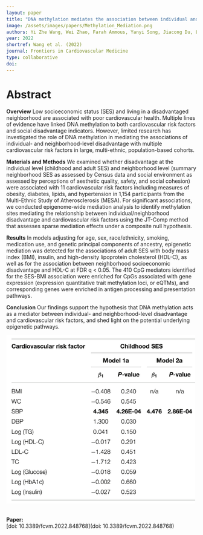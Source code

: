 ```yaml
---
layout: paper
title: "DNA methylation mediates the association between individual and neighborhood social disadvantage & cardiovascular risk factors"
image: /assets/images/papers/Methylation_Mediation.png
authors: Yi Zhe Wang, Wei Zhao, Farah Ammous, Yanyi Song, Jiacong Du, Lulu Shang, Scott M Ratliff, Kari Moore, Kristen M Kelly, Belinda L Needham, Ana V Diez Roux, Yongmei Liu, Kenneth R Butler, Sharon LR Kardia, Bhramar Mukherjee, Xiang Zhou, Jennifer A Smith
year: 2022
shortref: Wang et al. (2022) 
journal: Frontiers in Cardiovascular Medicine
type: collaborative
doi: 
---
```


# Abstract

**Overview**
Low socioeconomic status (SES) and living in a disadvantaged neighborhood are associated with poor cardiovascular health. Multiple lines of evidence have linked DNA methylation to both cardiovascular risk factors and social disadvantage indicators. However, limited research has investigated the role of DNA methylation in mediating the associations of individual- and neighborhood-level disadvantage with multiple cardiovascular risk factors in large, multi-ethnic, population-based cohorts.

**Materials and Methods**
We examined whether disadvantage at the individual level (childhood and adult SES) and neighborhood level (summary neighborhood SES as assessed by Census data and social environment as assessed by perceptions of aesthetic quality, safety, and social cohesion) were associated with 11 cardiovascular risk factors including measures of obesity, diabetes, lipids, and hypertension in 1,154 participants from the Multi-Ethnic Study of Atherosclerosis (MESA). For significant associations, we conducted epigenome-wide mediation analysis to identify methylation sites mediating the relationship between individual/neighborhood disadvantage and cardiovascular risk factors using the JT-Comp method that assesses sparse mediation effects under a composite null hypothesis.

**Results**
In models adjusting for age, sex, race/ethnicity, smoking, medication use, and genetic principal components of ancestry, epigenetic mediation was detected for the associations of adult SES with body mass index (BMI), insulin, and high-density lipoprotein cholesterol (HDL-C), as well as for the association between neighborhood socioeconomic disadvantage and HDL-C at FDR q < 0.05. The 410 CpG mediators identified for the SES-BMI association were enriched for CpGs associated with gene expression (expression quantitative trait methylation loci, or eQTMs), and corresponding genes were enriched in antigen processing and presentation pathways.

**Conclusion**
Our findings support the hypothesis that DNA methylation acts as a mediator between individual- and neighborhood-level disadvantage and cardiovascular risk factors, and shed light on the potential underlying epigenetic pathways. 
<br />

<div class="middle">
    <img src="/assets/images/papers/Methylation_Mediation.png" alt="photo" width="500"/>
</div>

<br />

**Paper:**
<br />
[doi: 10.3389/fcvm.2022.848768](doi: 10.3389/fcvm.2022.848768)

<br />




